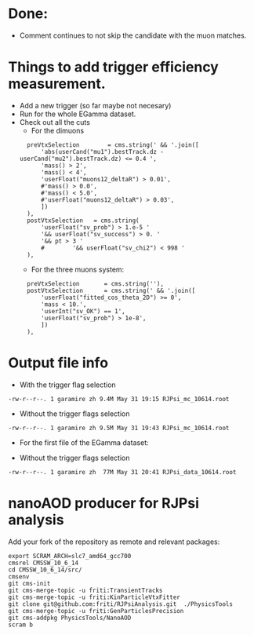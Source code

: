 
# Done:
* Comment continues to not skip the candidate with the muon matches.

# Things to add trigger efficiency measurement.
* Add a new trigger (so far maybe not necesary)
* Run for the whole EGamma dataset.
* Check out all the cuts
  * For the dimuons
  ```
    preVtxSelection        = cms.string(' && '.join([
        'abs(userCand("mu1").bestTrack.dz - userCand("mu2").bestTrack.dz) <= 0.4 ',
        'mass() > 2',
        'mass() < 4',
        'userFloat("muons12_deltaR") > 0.01',
        #'mass() > 0.0',
        #'mass() < 5.0',
        #'userFloat("muons12_deltaR") > 0.03',
        ])
    ),
    postVtxSelection   = cms.string(
        'userFloat("sv_prob") > 1.e-5 '
        '&& userFloat("sv_success") > 0. '
        '&& pt > 3 '
        #        '&& userFloat("sv_chi2") < 998 ' 
    ),
  ```
  * For the three muons system:
  ```
    preVtxSelection       = cms.string(''),
    postVtxSelection      = cms.string(' && '.join([
        'userFloat("fitted_cos_theta_2D") >= 0',
        'mass < 10.',
        'userInt("sv_OK") == 1',
        'userFloat("sv_prob") > 1e-8',
        ])
    ),
  ```

# Output file info
- With the trigger flag selection
```shell
-rw-r--r--. 1 garamire zh 9.4M May 31 19:15 RJPsi_mc_10614.root
```
- Without the trigger flags selection
```shell
-rw-r--r--. 1 garamire zh 9.5M May 31 19:43 RJPsi_mc_10614.root
```

- For the first file of the EGamma dataset:

- Without the trigger flags selection
```shell
-rw-r--r--. 1 garamire zh  77M May 31 20:41 RJPsi_data_10614.root
```


# nanoAOD producer for RJPsi analysis

Add your fork of the repository as remote and relevant packages:

```shell
export SCRAM_ARCH=slc7_amd64_gcc700
cmsrel CMSSW_10_6_14
cd CMSSW_10_6_14/src/
cmsenv
git cms-init
git cms-merge-topic -u friti:TransientTracks
git cms-merge-topic -u friti:KinParticleVtxFitter
git clone git@github.com:friti/RJPsiAnalysis.git  ./PhysicsTools
git cms-merge-topic -u friti:GenParticlesPrecision
git cms-addpkg PhysicsTools/NanoAOD
scram b
```
